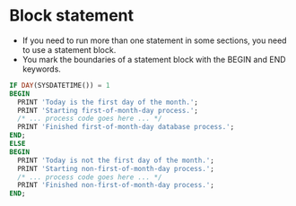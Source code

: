 # Block statement

* If you need to run more than one statement in some sections, you need to use a statement block. 
* You mark the boundaries of a statement block with the BEGIN and END keywords.

```sql
IF DAY(SYSDATETIME()) = 1
BEGIN
  PRINT 'Today is the first day of the month.';
  PRINT 'Starting first-of-month-day process.';
  /* ... process code goes here ... */
  PRINT 'Finished first-of-month-day database process.';
END;
ELSE
BEGIN
  PRINT 'Today is not the first day of the month.';
  PRINT 'Starting non-first-of-month-day process.';
  /* ... process code goes here ... */
  PRINT 'Finished non-first-of-month-day process.';
END;
```